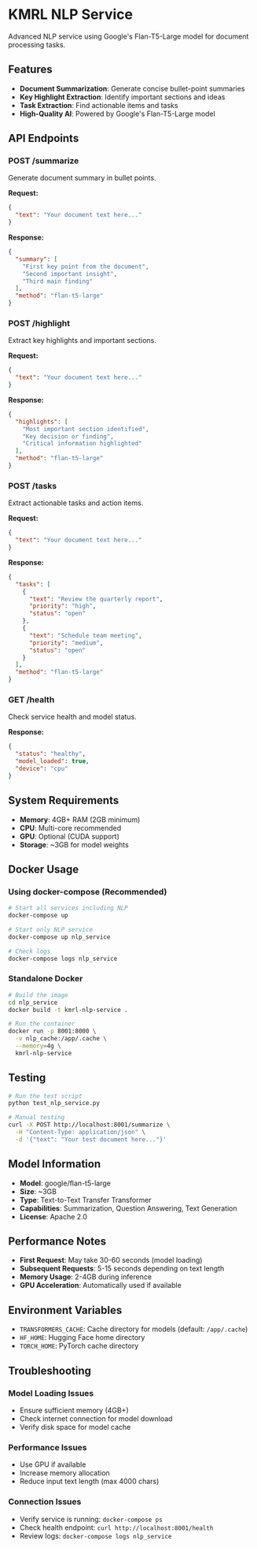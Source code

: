 # KMRL NLP Service

Advanced NLP service using Google's Flan-T5-Large model for document processing tasks.

## Features

- **Document Summarization**: Generate concise bullet-point summaries
- **Key Highlight Extraction**: Identify important sections and ideas
- **Task Extraction**: Find actionable items and tasks
- **High-Quality AI**: Powered by Google's Flan-T5-Large model

## API Endpoints

### POST /summarize
Generate document summary in bullet points.

**Request:**
```json
{
  "text": "Your document text here..."
}
```

**Response:**
```json
{
  "summary": [
    "First key point from the document",
    "Second important insight",
    "Third main finding"
  ],
  "method": "flan-t5-large"
}
```

### POST /highlight
Extract key highlights and important sections.

**Request:**
```json
{
  "text": "Your document text here..."
}
```

**Response:**
```json
{
  "highlights": [
    "Most important section identified",
    "Key decision or finding",
    "Critical information highlighted"
  ],
  "method": "flan-t5-large"
}
```

### POST /tasks
Extract actionable tasks and action items.

**Request:**
```json
{
  "text": "Your document text here..."
}
```

**Response:**
```json
{
  "tasks": [
    {
      "text": "Review the quarterly report",
      "priority": "high",
      "status": "open"
    },
    {
      "text": "Schedule team meeting",
      "priority": "medium", 
      "status": "open"
    }
  ],
  "method": "flan-t5-large"
}
```

### GET /health
Check service health and model status.

**Response:**
```json
{
  "status": "healthy",
  "model_loaded": true,
  "device": "cpu"
}
```

## System Requirements

- **Memory**: 4GB+ RAM (2GB minimum)
- **CPU**: Multi-core recommended
- **GPU**: Optional (CUDA support)
- **Storage**: ~3GB for model weights

## Docker Usage

### Using docker-compose (Recommended)

```bash
# Start all services including NLP
docker-compose up

# Start only NLP service
docker-compose up nlp_service

# Check logs
docker-compose logs nlp_service
```

### Standalone Docker

```bash
# Build the image
cd nlp_service
docker build -t kmrl-nlp-service .

# Run the container
docker run -p 8001:8000 \
  -v nlp_cache:/app/.cache \
  --memory=4g \
  kmrl-nlp-service
```

## Testing

```bash
# Run the test script
python test_nlp_service.py

# Manual testing
curl -X POST http://localhost:8001/summarize \
  -H "Content-Type: application/json" \
  -d '{"text": "Your test document here..."}'
```

## Model Information

- **Model**: google/flan-t5-large
- **Size**: ~3GB
- **Type**: Text-to-Text Transfer Transformer
- **Capabilities**: Summarization, Question Answering, Text Generation
- **License**: Apache 2.0

## Performance Notes

- **First Request**: May take 30-60 seconds (model loading)
- **Subsequent Requests**: 5-15 seconds depending on text length
- **Memory Usage**: 2-4GB during inference
- **GPU Acceleration**: Automatically used if available

## Environment Variables

- `TRANSFORMERS_CACHE`: Cache directory for models (default: `/app/.cache`)
- `HF_HOME`: Hugging Face home directory
- `TORCH_HOME`: PyTorch cache directory

## Troubleshooting

### Model Loading Issues
- Ensure sufficient memory (4GB+)
- Check internet connection for model download
- Verify disk space for model cache

### Performance Issues
- Use GPU if available
- Increase memory allocation
- Reduce input text length (max 4000 chars)

### Connection Issues
- Verify service is running: `docker-compose ps`
- Check health endpoint: `curl http://localhost:8001/health`
- Review logs: `docker-compose logs nlp_service` 